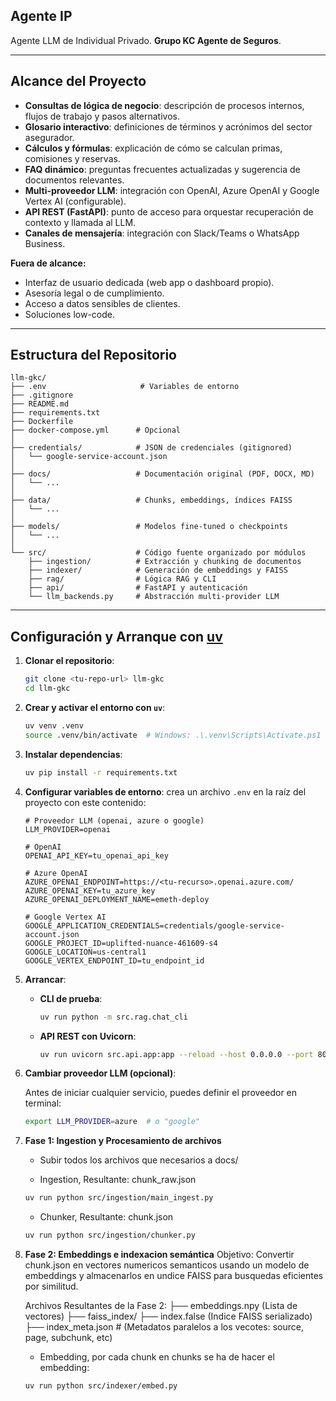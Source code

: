 ## Agente IP 

Agente LLM de Individual Privado. 
**Grupo KC Agente de Seguros**. 


---

## Alcance del Proyecto

* **Consultas de lógica de negocio**: descripción de procesos internos, flujos de trabajo y pasos alternativos.
* **Glosario interactivo**: definiciones de términos y acrónimos del sector asegurador.
* **Cálculos y fórmulas**: explicación de cómo se calculan primas, comisiones y reservas.
* **FAQ dinámico**: preguntas frecuentes actualizadas y sugerencia de documentos relevantes.
* **Multi-proveedor LLM**: integración con OpenAI, Azure OpenAI y Google Vertex AI (configurable).
* **API REST (FastAPI)**: punto de acceso para orquestar recuperación de contexto y llamada al LLM.
* **Canales de mensajería**: integración con Slack/Teams o WhatsApp Business.

**Fuera de alcance:**

* Interfaz de usuario dedicada (web app o dashboard propio).
* Asesoría legal o de cumplimiento.
* Acceso a datos sensibles de clientes.
* Soluciones low-code.

---

## Estructura del Repositorio

```
llm-gkc/
├── .env                     # Variables de entorno
├── .gitignore
├── README.md
├── requirements.txt
├── Dockerfile
├── docker-compose.yml      # Opcional
│
├── credentials/            # JSON de credenciales (gitignored)
│   └── google-service-account.json
│
├── docs/                   # Documentación original (PDF, DOCX, MD)
│   └── ...
│
├── data/                   # Chunks, embeddings, índices FAISS
│   └── ...
│
├── models/                 # Modelos fine-tuned o checkpoints
│   └── ...
│
└── src/                    # Código fuente organizado por módulos
    ├── ingestion/          # Extracción y chunking de documentos
    ├── indexer/            # Generación de embeddings y FAISS
    ├── rag/                # Lógica RAG y CLI
    ├── api/                # FastAPI y autenticación
    └── llm_backends.py     # Abstracción multi-provider LLM
```

---

## Configuración y Arranque con [uv](https://github.com/astral-sh/uv)

1. **Clonar el repositorio**:

   ```bash
   git clone <tu-repo-url> llm-gkc
   cd llm-gkc
   ```

2. **Crear y activar el entorno con `uv`**:

   ```bash
   uv venv .venv
   source .venv/bin/activate  # Windows: .\.venv\Scripts\Activate.ps1
   ```

3. **Instalar dependencias**:

   ```bash
   uv pip install -r requirements.txt
   ```

4. **Configurar variables de entorno**: crea un archivo `.env` en la raíz del proyecto con este contenido:

   ```dotenv
   # Proveedor LLM (openai, azure o google)
   LLM_PROVIDER=openai

   # OpenAI
   OPENAI_API_KEY=tu_openai_api_key

   # Azure OpenAI
   AZURE_OPENAI_ENDPOINT=https://<tu-recurso>.openai.azure.com/
   AZURE_OPENAI_KEY=tu_azure_key
   AZURE_OPENAI_DEPLOYMENT_NAME=emeth-deploy

   # Google Vertex AI
   GOOGLE_APPLICATION_CREDENTIALS=credentials/google-service-account.json
   GOOGLE_PROJECT_ID=uplifted-nuance-461609-s4
   GOOGLE_LOCATION=us-central1
   GOOGLE_VERTEX_ENDPOINT_ID=tu_endpoint_id
   ```

5. **Arrancar**:

   * **CLI de prueba**:

     ```bash
     uv run python -m src.rag.chat_cli
     ```

   * **API REST con Uvicorn**:

     ```bash
     uv run uvicorn src.api.app:app --reload --host 0.0.0.0 --port 8000
     ```

6. **Cambiar proveedor LLM (opcional)**:

   Antes de iniciar cualquier servicio, puedes definir el proveedor en terminal:

   ```bash
   export LLM_PROVIDER=azure  # o "google"
   ```

7. **Fase 1: Ingestion y Procesamiento de archivos**
    - Subir todos los archivos que necesarios a docs/


    - Ingestion, Resultante: chunk_raw.json
    ```bash
    uv run python src/ingestion/main_ingest.py
    ``` 


    - Chunker, Resultante: chunk.json
    ```bash
    uv run python src/ingestion/chunker.py   
    ```



8. **Fase 2: Embeddings e indexacion semántica**
    Objetivo: Convertir chunk.json en vectores numericos semanticos usando un modelo de embeddings y almacenarlos en undice FAISS para busquedas eficientes por similitud. 

    Archivos Resultantes de la Fase 2: 
        ├── embeddings.npy  (Lista de vectores)
        ├── faiss_index/ 
            ├── index.false  (Indice FAISS serializado)
            ├── index_meta.json #  (Metadatos paralelos a los vecotes: source, page, subchunk, etc)


    - Embedding, por cada chunk en chunks se ha de hacer el embedding: 
    
    ```bash
    uv run python src/indexer/embed.py
    ```
